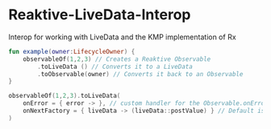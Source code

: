 # Reaktive-LiveData-Interop
Interop for working with LiveData and the KMP implementation of Rx


``` Kotlin
fun example(owner:LifecycleOwner) {
    observableOf(1,2,3) // Creates a Reaktive Observable
        .toLiveData () // Converts it to a LiveData
        .toObservable(owner) // Converts it back to an Observable
}

observableOf(1,2,3).toLiveData(
    onError = { error -> }, // custom handler for the Observable.onError
    onNextFactory = { liveData -> (liveData::postValue) } // Default is liveData::setValue
)

```
